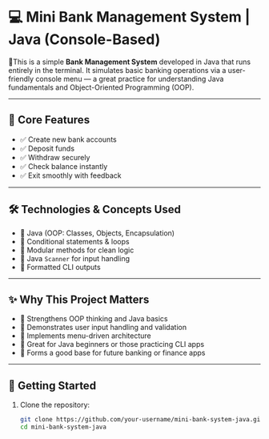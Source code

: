 # 💻 Mini Bank Management System | Java (Console-Based)

🎯This is a simple **Bank Management System** developed in Java that runs entirely in the terminal. It simulates basic banking operations via a user-friendly console menu — a great practice for understanding Java fundamentals and Object-Oriented Programming (OOP).

---

## 🏦 Core Features

- ✅ Create new bank accounts  
- ✅ Deposit funds  
- ✅ Withdraw securely  
- ✅ Check balance instantly  
- ✅ Exit smoothly with feedback  

---

## 🛠 Technologies & Concepts Used

- 🔹 Java (OOP: Classes, Objects, Encapsulation)  
- 🔹 Conditional statements & loops  
- 🔹 Modular methods for clean logic  
- 🔹 Java `Scanner` for input handling  
- 🔹 Formatted CLI outputs  

---

## ✨ Why This Project Matters

- 🔸 Strengthens OOP thinking and Java basics  
- 🔸 Demonstrates user input handling and validation  
- 🔸 Implements menu-driven architecture  
- 🔸 Great for Java beginners or those practicing CLI apps  
- 🔸 Forms a good base for future banking or finance apps  

---

## 🚀 Getting Started

1. Clone the repository:
   ```bash
   git clone https://github.com/your-username/mini-bank-system-java.git
   cd mini-bank-system-java
